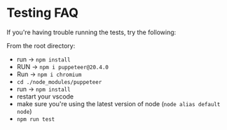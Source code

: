# Testing FAQ
If you're having trouble running the tests, try the following:

From the root directory:
- run -> `npm install`
- RUN -> `npm i puppeteer@20.4.0`
- Run -> `npm i chromium`
- `cd ./node_modules/puppeteer`
- run -> `npm install`
- restart your vscode
- make sure you're using the latest version of node (`node alias default node`)
- `npm run test`
